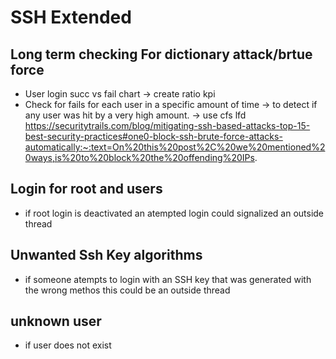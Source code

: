# SSH Extended

## Long term checking For dictionary attack/brtue force

-   User login succ vs fail chart -> create ratio kpi
-   Check for fails for each user in a specific amount of time -> to detect if any user was hit by a very high amount.
    -> use cfs lfd
    https://securitytrails.com/blog/mitigating-ssh-based-attacks-top-15-best-security-practices#one0-block-ssh-brute-force-attacks-automatically:~:text=On%20this%20post%2C%20we%20mentioned%20ways,is%20to%20block%20the%20offending%20IPs.

## Login for root and users

-   if root login is deactivated an atempted login could signalized an outside thread

## Unwanted Ssh Key algorithms

-   if someone atempts to login with an SSH key that was generated with the wrong methos this could be an outside thread

## unknown user

-   if user does not exist
